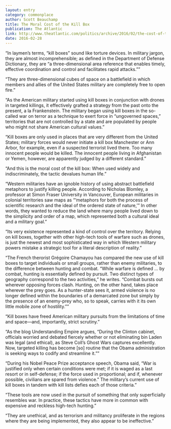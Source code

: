 ```yaml
---
layout: entry
category: commonplace
author: Scott Beauchamp
title: The Moral Cost of the Kill Box
publication: The Atlantic
link: http://www.theatlantic.com/politics/archive/2016/02/the-cost-of-the-kill-box/470751/
date: 2016-02-28
---
```


“In laymen’s terms, “kill boxes” sound like torture devices. In military jargon, they are almost incomprehensible; as defined in the Department of Defense Dictionary, they are “a three-dimensional area reference that enables timely, effective coordination and control and facilitates rapid attacks.””

“They are three-dimensional cubes of space on a battlefield in which members and allies of the United States military are completely free to open fire.”

“As the American military started using kill boxes in conjunction with drones in targeted killings, it effectively grafted a strategy from the past onto the present, a la Frankenstein. The military began using kill boxes in the so-called war on terror as a technique to exert force in “ungoverned spaces,” territories that are not controlled by a state and are populated by people who might not share American cultural values.”

“Kill boxes are only used in places that are very different from the United States; military forces would never initiate a kill box Manchester or Ann Arbor, for example, even if a suspected terrorist lived there. Too many innocent people would be killed. The innocent people living in Afghanistan or Yemen, however, are apparently judged by a different standard.”

“And this is the moral cost of the kill box: When used widely and indiscriminately, the tactic devalues human life.”

“Western militaries have an ignoble history of using abstract battlefield metaphors to justify killing people. According to Nicholas Blomley, a professor at Simon Fraser University in Vancouver, European militaries in colonial territories saw maps as “‘metaphors for both the process of scientific research and the ideal of the ordered state of nature,’” In other words, they wanted to reduce the land where many people lived down to the simplicity and order of a map, which represented both a cultural ideal and a military goal.”

“Its very existence represented a kind of control over the territory. Relying on kill boxes, together with other high-tech tools of warfare such as drones, is just the newest and most sophisticated way in which Western military powers mistake a strategic tool for a literal description of reality.”

“The French therorist Grégoire Chamayou has compared the new use of kill boxes to target individuals or small groups, rather than enemy militaries, to the difference between hunting and combat. “While warfare is defined … by combat, hunting is essentially defined by pursuit. Two distinct types of geography correspond to the two activities,” he writes. “Combat bursts out wherever opposing forces clash. Hunting, on the other hand, takes place wherever the prey goes. As a hunter-state sees it, armed violence is no longer defined within the boundaries of a demarcated zone but simply by the presence of an enemy-prey who, so to speak, carries with it its own little mobile zone of hostility.””

“Kill boxes have freed American military pursuits from the limitations of time and space—and, importantly, strict scrutiny.”

“As the blog Understanding Empire argues, “During the Clinton cabinet, officials worried and debated fiercely whether or not eliminating bin Laden was legal (and ethical), as Steve Coll’s Ghost Wars captures excellently. Now, targeted killing has become [so] routine that the Obama administration is seeking ways to codify and streamline it.””

“During his Nobel Peace Prize acceptance speech, Obama said, “War is justified only when certain conditions were met; if it is waged as a last resort or in self-defense; if the force used in proportional; and if, whenever possible, civilians are spared from violence.” The military’s current use of kill boxes in tandem with kill lists defies each of those criteria.”

“These tools are now used in the pursuit of something that only superficially resembles war. In practice, these tactics have more in common with expensive and reckless high-tech hunting.”

“They are unethical, and as terrorism and militancy proliferate in the regions where they are being implemented, they also appear to be ineffective.”
